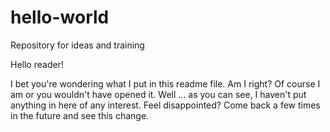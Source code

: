# hello-world
Repository for ideas and training

Hello reader!

I bet you're wondering what I put in this readme file.  Am I right?  Of course I am or you wouldn't have opened it.  Well ... as you can see, I haven't put anything in here of any interest.  Feel disappointed?  Come back a few times in the future and see this change.
